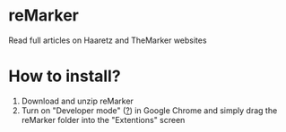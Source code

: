 # reMarker
Read full articles on Haaretz and TheMarker websites

# How to install?
1. Download and unzip reMarker
2. Turn on "Developer mode" ([?](https://developer.chrome.com/extensions/faq#faq-dev-01)) in Google Chrome and simply drag the reMarker folder into the "Extentions" screen
